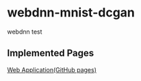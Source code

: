 # webdnn-mnist-dcgan
webdnn test

## Implemented Pages  
<a href="https://pit-ray.github.io/webdnn-mnist-generator/index.html">Web Application(GitHub pages)</a> 
